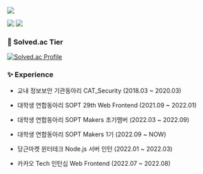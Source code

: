 <a href="https://hits.seeyoufarm.com"><img src="https://hits.seeyoufarm.com/api/count/incr/badge.svg?url=https%3A%2F%2Fgithub.com%2FTekiter&count_bg=%23217FBC&title_bg=%23555555&icon=&icon_color=%23E7E7E7&title=hits&edge_flat=false"/></a>

<a href="https://tekiter.github.io/"><img src="https://img.shields.io/badge/-Tekiter Profile-2f916d?style=flat-square"></a>
<a href="https://tekiter.tistory.com/"><img src="https://img.shields.io/badge/-Tech%20Blog-2671bd?style=flat-square"></a>
<a href="https://tekiter.github.io/shields-craft"><img alt="" src="https://img.shields.io/badge/-Create_Your_Badge-blueviolet?style=flat-square"></a>

### 🏅 Solved.ac Tier
[![Solved.ac Profile](http://mazassumnida.wtf/api/v2/generate_badge?boj=geon08)](https://solved.ac/geon08)

### ✨ Experience
* 교내 정보보안 기관동아리 CAT_Security (2018.03 ~ 2020.03)
* 대학생 연합동아리 SOPT 29th Web Frontend (2021.09 ~ 2022.01)
* 대학생 연합동아리 SOPT Makers 초기멤버 (2022.03 ~ 2022.09)
* 대학생 연합동아리 SOPT Makers 1기 (2022.09 ~ NOW)

* 당근마켓 윈터테크 Node.js 서버 인턴 (2022.01 ~ 2022.03)
* 카카오 Tech 인턴십 Web Frontend (2022.07 ~ 2022.08)
